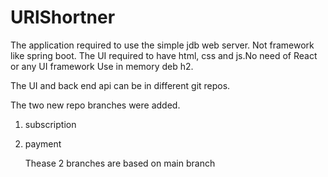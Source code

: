 # URlShortner



The application required to use the simple jdb web server. Not framework like spring boot.
The UI required to have html, css and js.No need of React or any UI framework
Use in memory deb h2. 


The UI and back end api can be in different git repos.

The two new repo branches were added.
  1) subscription
  2) payment
  
        Thease 2 branches are based on main branch
        

